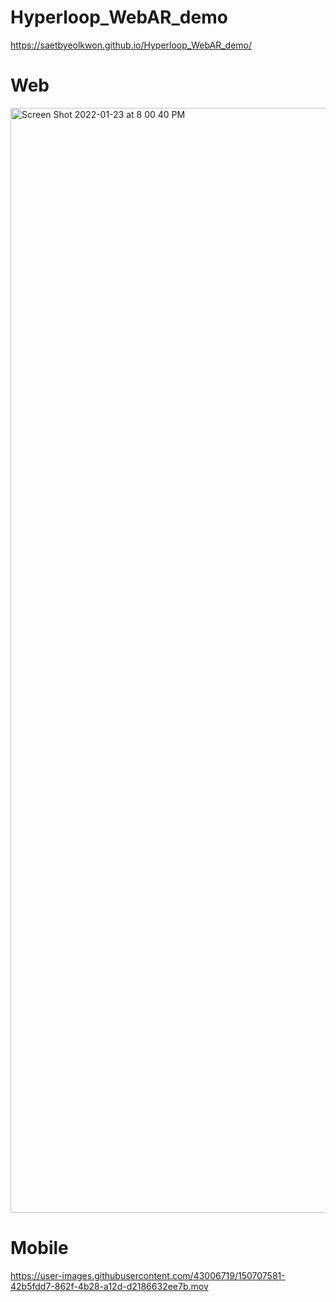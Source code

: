 # Hyperloop_WebAR_demo
 
https://saetbyeolkwon.github.io/Hyperloop_WebAR_demo/

# Web
<img width="1768" alt="Screen Shot 2022-01-23 at 8 00 40 PM" src="https://user-images.githubusercontent.com/43006719/150706252-61dc1e5e-ee9a-471a-af56-6f16b6d70878.png">

# Mobile

https://user-images.githubusercontent.com/43006719/150707581-42b5fdd7-862f-4b28-a12d-d2186632ee7b.mov
